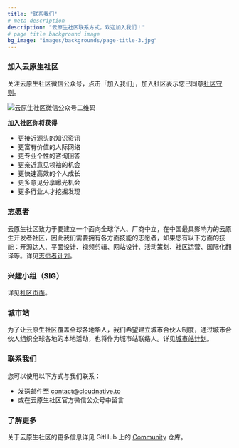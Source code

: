 ```yaml
---
title: "联系我们"
# meta description
description: "云原生社区联系方式，欢迎加入我们！"
# page title background image
bg_image: "images/backgrounds/page-title-3.jpg"
---
```


### 加入云原生社区

关注云原生社区微信公众号，点击「加入我们」，加入社区表示您已同意[社区守则](/policy)。

![云原生社区微信公众号二维码](qrcode.jpg)


**加入社区你将获得**

- 更接近源头的知识资讯
- 更富有价值的人际网络
- 更专业个性的咨询回答
- 更亲近意见领袖的机会
- 更快速高效的个人成长
- 更多意见分享曝光机会
- 更多行业人才挖掘发现

### 志愿者

云原生社区致力于要建立一个面向全球华人、厂商中立，在中国最具影响力的云原生开发者社区，因此我们需要拥有各方面技能的志愿者，如果您有以下方面的技能：开源达人、平面设计、视频剪辑、网站设计、活动策划、社区运营、国际化翻译等。详见[志愿者计划](https://github.com/cloudnativeto/community/issues/65)。

### 兴趣小组（SIG）

详见[社区页面](https://i.cloudnative.to/community/)。

### 城市站

为了让云原生社区覆盖全球各地华人，我们希望建立城市合伙人制度，通过城市合伙人组织全球各地的本地活动，也将作为城市站联络人。详见[城市站计划](https://github.com/cloudnativeto/community/issues/50)。

### 联系我们

您可以使用以下方式与我们联系：

- 发送邮件至 [contact@cloudnative.to](mailto:contact@cloudnative.to)
- 或在云原生社区官方微信公众号中留言

### 了解更多

关于云原生社区的更多信息详见 GitHub 上的 [Community](https://github.com/cloudnativeto/community) 仓库。